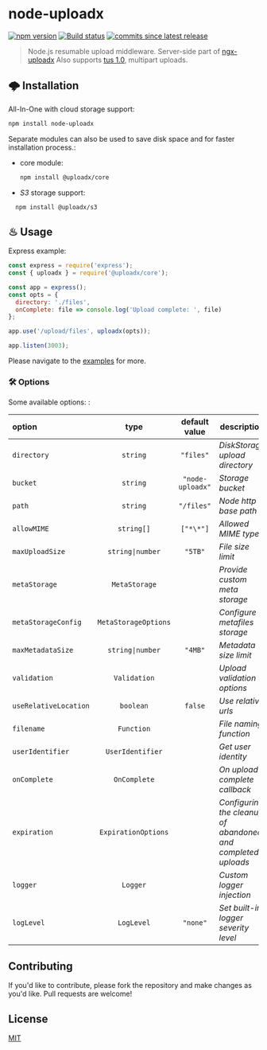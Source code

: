 # node-uploadx

[![npm version][npm-image]][npm-url] [![Build status][gha-image]][gha-url]
[![commits since latest release][comm-image]][comm-url]

> Node.js resumable upload middleware.
> Server-side part of [ngx-uploadx](https://github.com/kukhariev/ngx-uploadx)
> Also supports [tus 1.0](https://github.com/tus/tus-resumable-upload-protocol/blob/master/protocol.md), multipart uploads.

## 🌩 Installation

All-In-One with cloud storage support:

```sh
npm install node-uploadx
```

Separate modules can also be used to save disk space and for faster installation process.:

- core module:

  ```sh
  npm install @uploadx/core
  ```

- _S3_ storage support:

```sh
  npm install @uploadx/s3
```

## ♨ Usage

Express example:

```js
const express = require('express');
const { uploadx } = require('@uploadx/core');

const app = express();
const opts = {
  directory: './files',
  onComplete: file => console.log('Upload complete: ', file)
};

app.use('/upload/files', uploadx(opts));

app.listen(3003);
```

Please navigate to the [examples](examples) for more.

### 🛠 Options

Some available options: :

| option                |         type         |  default value   | description                                                  |
| :-------------------- | :------------------: | :--------------: | ------------------------------------------------------------ |
| `directory`           |       `string`       |    `"files"`     | _DiskStorage upload directory_                               |
| `bucket`              |       `string`       | `"node-uploadx"` | _Storage bucket_                                             |
| `path`                |       `string`       |    `"/files"`    | _Node http base path_                                        |
| `allowMIME`           |      `string[]`      |    `["*\*"]`     | _Allowed MIME types_                                         |
| `maxUploadSize`       |   `string\|number`   |     `"5TB"`      | _File size limit_                                            |
| `metaStorage`         |    `MetaStorage`     |                  | _Provide custom meta storage_                                |
| `metaStorageConfig`   | `MetaStorageOptions` |                  | _Configure metafiles storage_                                |
| `maxMetadataSize`     |   `string\|number`   |     `"4MB"`      | _Metadata size limit_                                        |
| `validation`          |     `Validation`     |                  | _Upload validation options_                                  |
| `useRelativeLocation` |      `boolean`       |     `false`      | _Use relative urls_                                          |
| `filename`            |      `Function`      |                  | _File naming function_                                       |
| `userIdentifier`      |   `UserIdentifier`   |                  | _Get user identity_                                          |
| `onComplete`          |     `OnComplete`     |                  | _On upload complete callback_                                |
| `expiration`          | `ExpirationOptions`  |                  | _Configuring the cleanup of abandoned and completed uploads_ |
| `logger`              |       `Logger`       |                  | _Custom logger injection_                                    |
| `logLevel`            |      `LogLevel`      |     `"none"`     | _Set built-in logger severity level_                         |

## Contributing

If you'd like to contribute, please fork the repository and make changes as you'd like.
Pull requests are welcome!

## License

[MIT](LICENSE)

[npm-image]: https://img.shields.io/npm/v/node-uploadx.svg
[npm-url]: https://www.npmjs.com/package/node-uploadx
[gha-image]: https://github.com/kukhariev/node-uploadx/workflows/CI/badge.svg
[gha-url]: https://github.com/kukhariev/node-uploadx
[comm-image]: https://img.shields.io/github/commits-since/kukhariev/node-uploadx/latest
[comm-url]: https://github.com/kukhariev/node-uploadx/releases/latest
